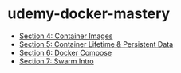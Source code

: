 # udemy-docker-mastery

* [Section 4: Container Images](section-4/section-4.md)
* [Section 5: Container Lifetime & Persistent Data](section-5/section-5.md)
* [Section 6: Docker Compose](section-6/section-6.md)
* [Section 7: Swarm Intro](section-7/section-7.md)